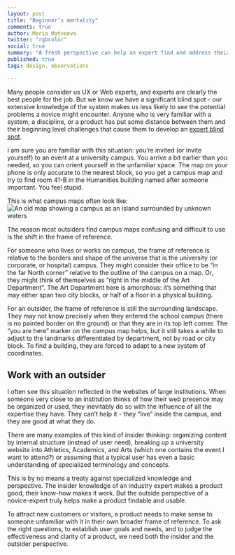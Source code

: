 ```yaml
---
layout: post
title: "Beginner’s mentality"
comments: true
author: Maria Matveeva
twitter: "rgbcolor"
social: true
summary: "A fresh perspective can help an expert find and address their blind spots."
published: true
tags: design, observations

---
```


Many people consider us UX or Web experts, and experts are clearly the best people for the job. But we know we have a significant blind spot - our extensive knowledge of the system makes us less likely to see the potential problems a novice might encounter. Anyone who is very familiar with a system, a discipline, or a product has put some distance between them and their beginning level challenges that cause them to develop an [expert blind spot](http://c4ed.lib.kmutt.ac.th/sites/default/files/HowLearningWorks-Ambrose.pdf).

I am sure you are familiar with this situation: you’re invited (or invite yourself) to an event at a university campus. You arrive a bit earlier than you needed, so you can orient yourself in the unfamiliar space. The map on your phone is only accurate to the nearest block, so you get a campus map and try to find room 41-B in the Humanities building named after someone important. You feel stupid.

This is what campus maps often look like:
![An old map showing a campus as an island surrounded by unknown waters](http://imgur.com/Aulbb3t.jpg)

The reason most outsiders find campus maps confusing and difficult to use is the shift in the frame of reference. 

For someone who lives or works on campus, the frame of reference is relative to the borders and shape of the universe that is the university (or corporate, or hospital) campus. They might consider their office to be “in the far North corner” relative to the outline of the campus on a map. Or, they might think of themselves as “right in the middle of the Art Department”. The Art Department here is amorphous: it’s something that may either span two city blocks, or half of a floor in a physical building.

For an outsider, the frame of reference is still the surrounding landscape. They may not know precisely when they entered the school campus (there is no painted border on the ground) or that they are in its top left corner. The “you are here” marker on the campus map helps, but it still takes a while to adjust to the landmarks differentiated by department, not by road or city block. To find a building, they are forced to adapt to a new system of coordinates. 


## Work with an outsider

I often see this situation reflected in the websites of large institutions. When someone very close to an institution thinks of how their web presence may be organized or used, they inevitably do so with the influence of all the expertise they have. They can’t help it - they “live” inside the campus, and they are good at what they do.

There are many examples of this kind of insider thinking: organizing content by internal structure (instead of user need), breaking up a university website into Athletics, Academics, and Arts (which one contains the event I want to attend?) or assuming that a typical user has even a basic understanding of specialized terminology and concepts.

This is by no means a treaty against specialized knowledge and perspective. The insider knowledge of an industry expert makes a product good, their know-how makes it work. But the outside perspective of a novice-expert truly helps make a product findable and usable.

To attract new customers or visitors, a product needs to make sense to someone unfamiliar with it in their own broader frame of reference. To ask the right questions, to establish user goals and needs, and to judge the effectiveness and clarity of a product, we need both the insider and the outsider perspective.
